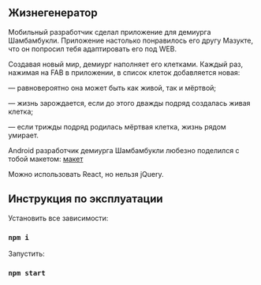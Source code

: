 ## Жизнегенератор  
Мобильный разработчик сделал приложение для демиурга Шамбамбукли.
Приложение настолько понравилось его другу Мазукте, что он попросил тебя адаптировать его под WEB.

Создавая новый мир, демиург наполняет его клетками. Каждый раз, нажимая на FAB в приложении, в список клеток добавляется новая:

— равновероятно она может быть как живой, так и мёртвой;

— жизнь зарождается, если до этого дважды подряд создалась живая клетка;

— если трижды подряд родилась мёртвая клетка, жизнь рядом умирает.

Android разработчик демиурга Шамбамбукли любезно поделился с тобой макетом:
[макет](https://www.figma.com/file/RNGiOtbn0Iiyjt82BwMXWX/%D0%9F%D1%80%D0%B8%D0%BB%D0%BE%D0%B6%D0%B5%D0%BD%D0%B8%D0%B5-%D0%B4%D0%BB%D1%8F-%D0%B4%D0%B5%D0%BC%D0%B8%D1%83%D1%80%D0%B3%D0%B0-%D0%A8%D0%B0%D0%BC%D0%B1%D0%B0%D0%BC%D0%B1%D1%83%D0%BA%D0%BB%D0%B8?node-id=0%3A1)

Можно использовать React, но нельзя jQuery.

## Инструкция по эксплуатации

Установить все зависимости:
### `npm i`
Запустить: 
### `npm start`
